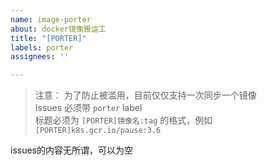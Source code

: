 ```yaml
---
name: image-porter
about: docker镜像搬运工
title: "[PORTER]"
labels: porter
assignees: ''

---
```


>注意：
>为了防止被滥用，目前仅仅支持一次同步一个镜像    
>Issues 必须带 `porter` label    
>标题必须为 `[PORTER]镜像名:tag` 的格式，例如`[PORTER]k8s.gcr.io/pause:3.6`    

issues的内容无所谓，可以为空
